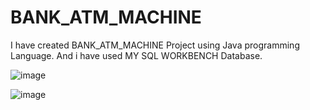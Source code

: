 # BANK_ATM_MACHINE
I have created BANK_ATM_MACHINE Project using Java programming Language. And i have used MY SQL WORKBENCH Database.

![image](https://github.com/PratikKadam2244/BANK_ATM_MACHINE/assets/123864464/3933dd44-9425-4769-bf95-22d2330084e4)


![image](https://github.com/PratikKadam2244/BANK_ATM_MACHINE/assets/123864464/b33979e9-d744-43c5-b276-5eda5c5ab35d)

